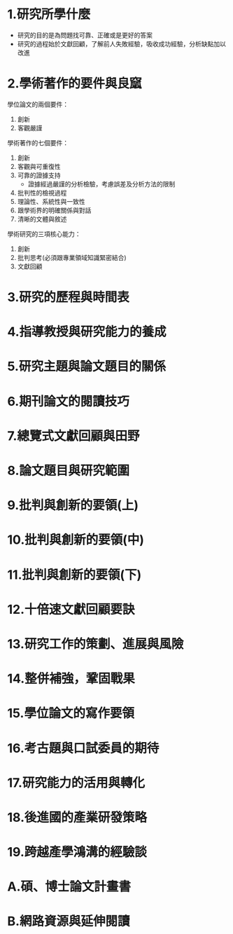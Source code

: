 # 1.研究所學什麼
* 研究的目的是為問題找可靠、正確或是更好的答案
* 研究的過程始於文獻回顧，了解前人失敗經驗，吸收成功經驗，分析缺點加以改進
# 2.學術著作的要件與良窳
學位論文的兩個要件：
1. 創新
2. 客觀嚴謹

學術著作的七個要件：
1. 創新
2. 客觀與可重復性
3. 可靠的證據支持
    * 證據經過嚴謹的分析檢驗，考慮誤差及分析方法的限制
4. 批判性的檢視過程
5. 理論性、系統性與一致性
6. 跟學術界的明確關係與對話
7. 清晰的文體與敘述

學術研究的三項核心能力：
1. 創新
2. 批判思考(必須跟專業領域知識緊密結合)
3. 文獻回顧
# 3.研究的歷程與時間表
# 4.指導教授與研究能力的養成
# 5.研究主題與論文題目的關係
# 6.期刊論文的閱讀技巧
# 7.總覽式文獻回顧與田野
# 8.論文題目與研究範圍
# 9.批判與創新的要領(上)
# 10.批判與創新的要領(中)
# 11.批判與創新的要領(下)
# 12.十倍速文獻回顧要訣
# 13.研究工作的策劃、進展與風險
# 14.整併補強，鞏固戰果
# 15.學位論文的寫作要領
# 16.考古題與口試委員的期待
# 17.研究能力的活用與轉化
# 18.後進國的產業研發策略
# 19.跨越產學鴻溝的經驗談
# A.碩、博士論文計畫書
# B.網路資源與延伸閱讀
